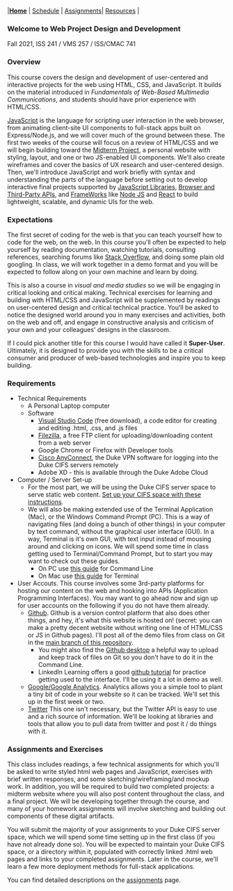 |**[Home](./)** | [Schedule](./schedule.md) | [Assignments](./assignments.md)| [Resources](./resources.html) |

### Welcome to Web Project Design and Development

Fall 2021, ISS 241 / VMS 257 / ISS/CMAC 741

### Overview

This course covers the design and development of user-centered and interactive projects for the web using HTML, CSS, and JavaScript. It builds on the material introduced in _Fundamentals of Web-Based Multimedia Communications_, and students should have prior experience with HTML/CSS.

[JavaScript](https://developer.mozilla.org/en-US/docs/Web/JavaScript/About_JavaScript) is the language for scripting user interaction in the web browser, from animating client-site UI components to full-stack apps built on Express/Node.js, and we will cover much of the ground between these. The first two weeks of the course will focus on a review of HTML/CSS and we will begin building toward the [Midterm Project](/), a personal website with styling, layout, and one or two JS-enabled UI components. We'll also create wireframes and cover the basics of UX research and user-centered design. Then, we'll introduce JavaScript and work briefly with syntax and understanding the parts of the language before setting out to develop interactive final projects supported by [JavaScript Libraries](), [Browser and Third-Party APIs](https://developer.mozilla.org/en-US/docs/Learn/JavaScript/Client-side_web_APIs/Introduction), and [FrameWorks](https://developer.mozilla.org/en-US/docs/Learn/Tools_and_testing/Client-side_JavaScript_frameworks) like [Node JS](https://nodejs.org/en/) and [React](https://reactjs.org/) to build lightweight, scalable, and dynamic UIs for the web.

### Expectations

The first secret of coding for the web is that you can teach yourself how to code for the web, on the web. In this course you'll often be expected to help yourself by reading documentation, watching tutorials, consulting references, searching forums like [Stack Overflow](https://stackoverflow.com/), and doing some plain old googling. In class, we will work together in a demo format and you will be expected to follow along on your own machine and learn by doing.

This is also a course in _visual and media studies_ so we will be engaging in critical looking and critical making. Technical exercises for learning and building with HTML/CSS and JavaScript will be supplemented by readings on user-centered design and critical technical practice. You'll be asked to notice the designed world around you in many exercises and activities, both on the web and off, and engage in constructive analysis and criticism of your own and your colleagues' designs in the classroom.

If I could pick another title for this course I would have called it **Super-User**. Ultimately, it is designed to provide you with the skills to be a critical consumer and producer of web-based technologies and inspire you to keep building.

### Requirements

- Technical Requirements
  - A Personal Laptop computer
  - Software
    - [Visual Studio Code](https://code.visualstudio.com/) (free download), a code editor for creating and editing .html, .css, and .js files
    - [Filezilla](https://filezilla-project.org/), a free FTP client for uploading/downloading content from a web server
    - Google Chrome or Firefox with Developer tools
    - [Cisco AnyConnect](https://oit.duke.edu/what-we-do/services/vpn), the Duke VPN software for logging into the Duke CIFS servers remotely
    - Adobe XD - this is available through the Duke Adobe Cloud
- Computer / Server Set-up
  - For the most part, we will be using the Duke CIFS server space to serve static web content. [Set up your CIFS space with these instructions](./FTPLogin.md).
  - We will also be making extended use of the Terminal Application (Mac), or the Windows Command Prompt (PC). This is a way of navigating files (and doing a bunch of other things) in your computer by text command, without the graphical user interface (GUI). In a way, Terminal is it's own GUI, with text input instead of mousing around and clicking on icons. We will spend some time in class getting used to Terminal/Command Prompt, but to start you may want to check out these guides.
    - On PC use [this guide](https://www.makeuseof.com/tag/a-beginners-guide-to-the-windows-command-line/) for Command Line
    - On Mac use [this guide](https://www.makeuseof.com/tag/beginners-guide-mac-terminal/) for Terminal
- User Accouts. This course involves some 3rd-party platforms for hosting our content on the web and hooking into APIs (Application Programming Interfaces). You may want to go ahead now and sign up for user accounts on the following if you do not have them already.
  - [Github](https://github.com/). Github is a version control platform that also does other things, and hey, it's what this website is hosted on! (secret: you can make a pretty decent website without writing one line of HTML/CSS or JS in Github pages). I'll post all of the demo files from class on Git in the [main branch of this repository](https://github.com/maximusrex/web-project-design).
    - You might also find the [Github desktop](https://desktop.github.com/) a helpful way to upload and keep track of files on Git so you don't have to do it in the Command Line.
    - LinkedIn Learning offers a good [github tutorial]() for practice getting used to the interface. I'll be using it a lot in demo as well.
  - [Google/Google Analytics](https://analytics.google.com/). Analytics allows you a simple tool to plant a tiny bit of code in your website so it can be tracked. We'll set this up in the first week or two.
  - [Twitter](https://twitter.com) This one isn't necessary, but the Twitter API is easy to use and a rich source of information. We'll be looking at libraries and tools that allow you to pull data from twitter and post it / do things with it.

### Assignments and Exercises

This class includes readings, a few technical assignments for which you'll be asked to write styled html web pages and JavaScript, exercises with brief written responses, and some sketching/wireframing/and mockup work. In addition, you will be required to build two completed projects: a midterm website where you will also post content throughout the class, and a final project. We will be developing together through the course, and many of your homework assignments will involve sketching and building out components of these digital artifacts.

You will submit the majority of your assignments to your Duke CIFS server space, which we will spend some time setting up in the first class (if you have not already done so). You will be expected to maintain your Duke CIFS space, or a directory within it, populated with correctly linked .html web pages and links to your completed assignments. Later in the course, we'll learn a few more deployment methods for full-stack applications.

You can find detailed descriptions on the [assignments](./assignments.md) page.
